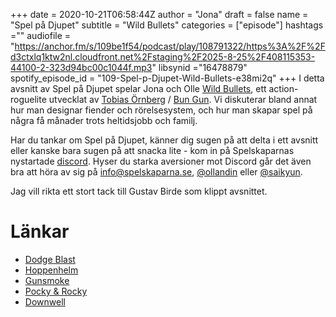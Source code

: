 +++ 
date = 2020-10-21T06:58:44Z
author = "Jona"
draft = false
name = "Spel på Djupet"
subtitle = "Wild Bullets"
categories = ["episode"]
hashtags =""
audiofile = "https://anchor.fm/s/109be1f54/podcast/play/108791322/https%3A%2F%2Fd3ctxlq1ktw2nl.cloudfront.net%2Fstaging%2F2025-8-25%2F408115353-44100-2-323d94bc00c1044f.mp3"
libsynid ="16478879"
spotify_episode_id = "109-Spel-p-Djupet-Wild-Bullets-e38mi2q"
+++ 
I detta avsnitt av Spel på Djupet spelar Jona och Olle [Wild Bullets](https://www.bun-gun.com/wildbullets/), ett action-roguelite utvecklat av [Tobias Örnberg](https://twitter.com/tobbeornberg) / [Bun Gun](https://www.bun-gun.com/). Vi diskuterar bland annat hur man designar fiender och rörelsesystem, och hur man skapar spel på några få månader trots heltidsjobb och familj.

Har du tankar om Spel på Djupet, känner dig sugen på att delta i ett avsnitt eller kanske bara sugen på att snacka lite - kom in på Spelskaparnas nystartade [discord](https://discord.gg/hBHEXss). Hyser du starka aversioner mot Discord går det även bra att höra av sig på info@spelskaparna.se, [@ollandin](https://twitter.com/ollelandin) eller [@saikyun](https://twitter.com/Saikyun).

Jag vill rikta ett stort tack till Gustav Birde som klippt avsnittet.

# Länkar
* [Dodge Blast](https://www.bun-gun.com/dodgeblast/)
* [Hoppenhelm](https://www.bun-gun.com/hoppenhelm/)
* [Gunsmoke](https://www.youtube.com/watch?v=DSkAc0uKvnY)
* [Pocky & Rocky](https://www.youtube.com/watch?v=RbwIIYAqNrI)
* [Downwell](https://www.youtube.com/watch?v=UygovwXlbsU)
